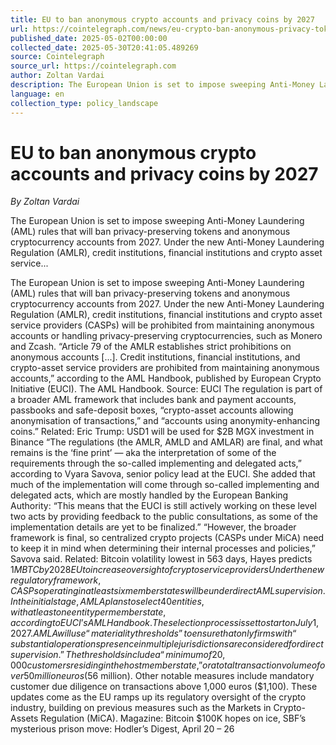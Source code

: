 ```yaml
---
title: EU to ban anonymous crypto accounts and privacy coins by 2027
url: https://cointelegraph.com/news/eu-crypto-ban-anonymous-privacy-tokens-2027?utm_source=rss_feed&amp;utm_medium=rss&amp;utm_campaign=rss_partner_inbound
published_date: 2025-05-02T00:00:00
collected_date: 2025-05-30T20:41:05.489269
source: Cointelegraph
source_url: https://cointelegraph.com
author: Zoltan Vardai
description: The European Union is set to impose sweeping Anti-Money Laundering (AML) rules that will ban privacy-preserving tokens and anonymous cryptocurrency accounts from 2027. Under the new Anti-Money Laundering Regulation (AMLR), credit institutions, financial institutions and crypto asset service...
language: en
collection_type: policy_landscape
---
```


# EU to ban anonymous crypto accounts and privacy coins by 2027

*By Zoltan Vardai*

The European Union is set to impose sweeping Anti-Money Laundering (AML) rules that will ban privacy-preserving tokens and anonymous cryptocurrency accounts from 2027. Under the new Anti-Money Laundering Regulation (AMLR), credit institutions, financial institutions and crypto asset service...

The European Union is set to impose sweeping Anti-Money Laundering (AML) rules that will ban privacy-preserving tokens and anonymous cryptocurrency accounts from 2027. Under the new Anti-Money Laundering Regulation (AMLR), credit institutions, financial institutions and crypto asset service providers (CASPs) will be prohibited from maintaining anonymous accounts or handling privacy-preserving cryptocurrencies, such as Monero and Zcash. “Article 79 of the AMLR establishes strict prohibitions on anonymous accounts [...]. Credit institutions, financial institutions, and crypto-asset service providers are prohibited from maintaining anonymous accounts,” according to the AML Handbook, published by European Crypto Initiative (EUCI). The AML Handbook. Source: EUCI The regulation is part of a broader AML framework that includes bank and payment accounts, passbooks and safe-deposit boxes, “crypto-asset accounts allowing anonymisation of transactions,” and “accounts using anonymity-enhancing coins.” Related: Eric Trump: USD1 will be used for $2B MGX investment in Binance “The regulations (the AMLR, AMLD and AMLAR) are final, and what remains is the ‘fine print’ — aka the interpretation of some of the requirements through the so-called implementing and delegated acts,” according to Vyara Savova, senior policy lead at the EUCI. She added that much of the implementation will come through so-called implementing and delegated acts, which are mostly handled by the European Banking Authority: “This means that the EUCI is still actively working on these level two acts by providing feedback to the public consultations, as some of the implementation details are yet to be finalized.” “However, the broader framework is final, so centralized crypto projects (CASPs under MiCA) need to keep it in mind when determining their internal processes and policies,” Savova said. Related: Bitcoin volatility lowest in 563 days, Hayes predicts $1M BTC by 2028 EU to increase oversight of crypto service providers Under the new regulatory framework, CASPs operating in at least six member states will be under direct AML supervision. In the initial stage, AMLA plans to select 40 entities, with at least one entity per member state, according to EUCI’s AML Handbook. The selection process is set to start on July 1, 2027. AMLA will use “materiality thresholds” to ensure that only firms with “substantial operations presence in multiple jurisdictions are considered for direct supervision.” The thresholds include a “minimum of 20,000 customers residing in the host member state,” or a total transaction volume of over 50 million euros ($56 million). Other notable measures include mandatory customer due diligence on transactions above 1,000 euros ($1,100). These updates come as the EU ramps up its regulatory oversight of the crypto industry, building on previous measures such as the Markets in Crypto-Assets Regulation (MiCA). Magazine: Bitcoin $100K hopes on ice, SBF’s mysterious prison move: Hodler’s Digest, April 20 – 26